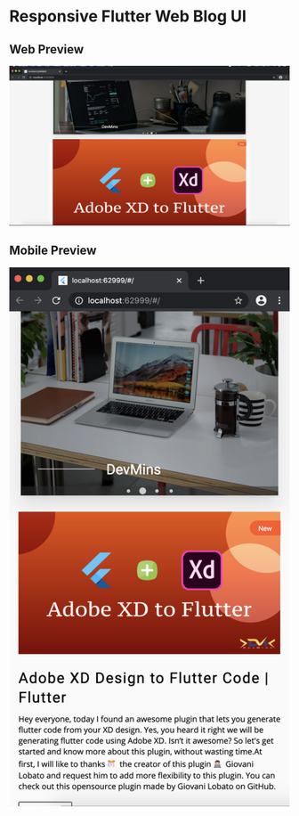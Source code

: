# Responsive Flutter Web Blog UI

## Web Preview

![IMAGE ALT TEXT HERE](extras/web.png)

## Mobile Preview

![IMAGE ALT TEXT HERE](extras/mobile.png)
